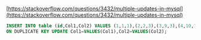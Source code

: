 [https://stackoverflow.com/questions/3432/multiple-updates-in-mysql](https://stackoverflow.com/questions/3432/multiple-updates-in-mysql)
```sql
INSERT INTO table (id,Col1,Col2) VALUES (1,1,1),(2,2,3),(3,9,3),(4,10,12)
ON DUPLICATE KEY UPDATE Col1=VALUES(Col1),Col2=VALUES(Col2);
```
